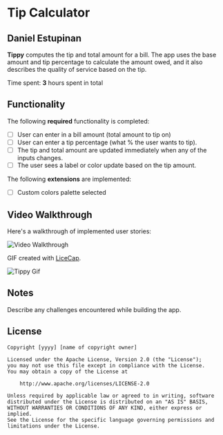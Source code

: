 # Tip Calculator 

## Daniel Estupinan

**Tippy** computes the tip and total amount for a bill. The app uses the base amount and tip percentage to calculate the amount owed, and it also describes the quality of service based on the tip.

Time spent: **3** hours spent in total

## Functionality 

The following **required** functionality is completed:

* [ ] User can enter in a bill amount (total amount to tip on)
* [ ] User can enter a tip percentage (what % the user wants to tip).
* [ ] The tip and total amount are updated immediately when any of the inputs changes.
* [ ] The user sees a label or color update based on the tip amount. 

The following **extensions** are implemented:

* [ ] Custom colors palette selected

## Video Walkthrough

Here's a walkthrough of implemented user stories:

<img src='http://i.imgur.com/link/to/your/gif/file.gif' title='Video Walkthrough' width='' alt='Video Walkthrough' />

GIF created with [LiceCap](http://www.cockos.com/licecap/).

![Tippy Gif](https://user-images.githubusercontent.com/70794317/137635169-6bae302c-1fdf-49a7-add0-dd34c2125863.gif)

## Notes

Describe any challenges encountered while building the app.
## License

    Copyright [yyyy] [name of copyright owner]

    Licensed under the Apache License, Version 2.0 (the "License");
    you may not use this file except in compliance with the License.
    You may obtain a copy of the License at

        http://www.apache.org/licenses/LICENSE-2.0

    Unless required by applicable law or agreed to in writing, software
    distributed under the License is distributed on an "AS IS" BASIS,
    WITHOUT WARRANTIES OR CONDITIONS OF ANY KIND, either express or implied.
    See the License for the specific language governing permissions and
    limitations under the License.
